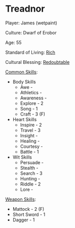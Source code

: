 # Treadnor

Player: James (wetpaint)

Culture: Dwarf of Erobor

Age: 55

Standard of Living: [Rich](../generation/standard-of-living.md)

Cultural Blessing:  [Redoubtable](../generation/cultural-blessing.md)

[Common Skills](../generation/common-skill-list.md): 
* Body Skills
    * Awe - 
    * Athletics - 
    * Awareness - 
    * Explore - 2
    * Song - 1
    * Craft - 3 (F)
* Heart Skills
    * Inspire - 2
    * Travel - 3
    * Insight - 
    * Healing - 
    * Courtesy - 
    * Battle - 1
* Wit Skills
    * Persuade - 
    * Stealth - 
    * Search - 3
    * Hunting - 
    * Riddle - 2
    * Lore - 
 
[Weapon Skills](../generation/weapon-skill-list.md):
* Mattock - 2 (F)
* Short Sword - 1
* Dagger - 1
